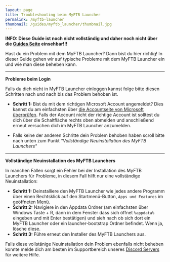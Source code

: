 ```yaml
---
layout: page
title: Troubleshooting beim MyFTB Launcher
permalink: /myftb-launcher
thumbnail: /guides/myftb_launcher/thumbnail.jpg
---
```


**INFO: Diese Guide ist noch nicht vollständig und daher noch nicht über die [Guides Seite](https://guides.myftb.de) einsehbar!!!**

Hast du ein Problem mit dem MyFTB Launcher? Dann bist du hier richtig! In dieser Guide gehen wir auf typische Probleme mit dem MyFTB Launcher ein und wie man diese beheben kann.

---

**Probleme beim Login**

Falls du dich nicht in MyFTB Launcher einloggen kannst folge bitte diesen Schritten nach und nach bis das Problem behoben ist.

- **Schritt 1:** Bist du mit dem richtigen Microsoft Account angemeldet?
Dies kannst du am einfachsten über [die Accountseite von Microsoft überprüfen](https://account.microsoft.com/). Falls der Account nicht der richtige Account ist solltest du dich über die Schaltfläche rechts oben abmelden und anschließend erneut versuchen dich im MyFTB Launcher anzumelden.

- Falls keine der anderen Schritte dein Problem behoben haben scroll bitte nach unten zum Punkt *"Vollständige Neuinstallation des MyFTB Launchers"*

---

**Vollständige Neuinstallation des MyFTB Launchers**

In manchen Fällen sorgt ein Fehler bei der Installation des MyFTB Launchers für Probleme, in diesem Fall hilft nur eine vollständige Neuinstallation:

- **Schritt 1:** Deinstalliere den MyFTB Launcher wie jedes andere Programm über einen Rechtsklick auf den Startmenü-Button, `Apps und Features` im geöffneten Menü.
- **Schritt 2:** Navigiere in den Appdata Ordner (am einfachsten über Windows Taste + R, dann in dem Fenster dass sich öffnet `%appdata%` eingeben und mit Enter bestätigen) und sieh nach ob sich dort ein MyFTB Launcher oder ein launcher-bootstrap Ordner befindet. Wenn ja, lösche diese.
- **Schritt 3:** Führe erneut den Installer des MyFTB Launchers aus.

Falls diese vollstänige Neuinstallation dein Problem ebenfalls nicht beheben konnte melde dich am besten im Supportbereich unseres [Discord Servers](https://myftb.de/discord) für weitere Hilfe.
